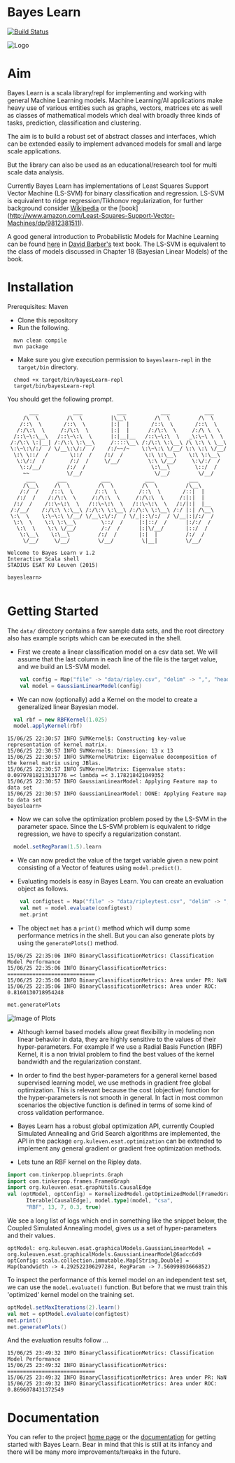 # Bayes Learn

[![Build Status](https://travis-ci.org/mandar2812/bayeslearn.svg?branch=master)](https://travis-ci.org/mandar2812/bayeslearn)

![Logo](https://lh6.googleusercontent.com/8sS5eh3BbCmx5zjIT91OKWDl6eTtlxIDU1s6r-bPypvBUGPHgXICsQa_zKUw_7pj6dAGCQ62HPk9gec=w1293-h561)

Aim
============

Bayes Learn is a scala library/repl for implementing and working with general Machine Learning models. Machine Learning/AI applications make heavy use of various entities such as graphs, vectors, matrices etc as well as classes of mathematical models which deal with broadly three kinds of tasks, prediction, classification and clustering.

The aim is to build a robust set of abstract classes and interfaces, which can be extended easily to implement advanced models for small and large scale applications.

But the library can also be used as an educational/research tool for multi scale data analysis. 

Currently Bayes Learn has implementations of Least Squares Support Vector Machine (LS-SVM) for binary classification and regression. LS-SVM is equivalent to ridge regression/Tikhonov regularization, for further background consider [Wikipedia](https://en.wikipedia.org/wiki/Least_squares_support_vector_machine) or the [book] (http://www.amazon.com/Least-Squares-Support-Vector-Machines/dp/9812381511).   

A good general introduction to Probabilistic Models for Machine Learning can be found [here](http://web4.cs.ucl.ac.uk/staff/D.Barber/textbook/131214.pdf) in [David Barber's](http://web4.cs.ucl.ac.uk/staff/D.Barber/pmwiki/pmwiki.php?n=Brml.HomePage) text book. The LS-SVM is equivalent to the class of models discussed in Chapter 18 (Bayesian Linear Models) of the book.

Installation
============
Prerequisites: Maven

* Clone this repository
* Run the following.
```shell
  mvn clean compile
  mvn package
```

* Make sure you give execution permission to `bayeslearn-repl` in the `target/bin` directory.
```shell
  chmod +x target/bin/bayesLearn-repl
  target/bin/bayesLearn-repl
```
  You should get the following prompt.
  
```
       ___           ___           ___           ___           ___              
     /\  \         /\  \         |\__\         /\  \         /\  \             
    /::\  \       /::\  \        |:|  |       /::\  \       /::\  \            
   /:/\:\  \     /:/\:\  \       |:|  |      /:/\:\  \     /:/\ \  \           
  /::\~\:\__\   /::\~\:\  \      |:|__|__   /::\~\:\  \   _\:\~\ \  \          
 /:/\:\ \:|__| /:/\:\ \:\__\     /::::\__\ /:/\:\ \:\__\ /\ \:\ \ \__\         
 \:\~\:\/:/  / \/__\:\/:/  /    /:/~~/~    \:\~\:\ \/__/ \:\ \:\ \/__/         
  \:\ \::/  /       \::/  /    /:/  /       \:\ \:\__\    \:\ \:\__\           
   \:\/:/  /        /:/  /     \/__/         \:\ \/__/     \:\/:/  /           
    \::/__/        /:/  /                     \:\__\        \::/  /            
     ~~            \/__/                       \/__/         \/__/             
      ___       ___           ___           ___           ___                  
     /\__\     /\  \         /\  \         /\  \         /\__\                 
    /:/  /    /::\  \       /::\  \       /::\  \       /::|  |                
   /:/  /    /:/\:\  \     /:/\:\  \     /:/\:\  \     /:|:|  |                
  /:/  /    /::\~\:\  \   /::\~\:\  \   /::\~\:\  \   /:/|:|  |__              
 /:/__/    /:/\:\ \:\__\ /:/\:\ \:\__\ /:/\:\ \:\__\ /:/ |:| /\__\             
 \:\  \    \:\~\:\ \/__/ \/__\:\/:/  / \/_|::\/:/  / \/__|:|/:/  /             
  \:\  \    \:\ \:\__\        \::/  /     |:|::/  /      |:/:/  /              
   \:\  \    \:\ \/__/        /:/  /      |:|\/__/       |::/  /               
    \:\__\    \:\__\         /:/  /       |:|  |         /:/  /                
     \/__/     \/__/         \/__/         \|__|         \/__/                 

Welcome to Bayes Learn v 1.2
Interactive Scala shell
STADIUS ESAT KU Leuven (2015)

bayeslearn>
  
```

Getting Started
===============

The `data/` directory contains a few sample data sets, and the root directory also has example scripts which can be executed in the shell.

* First we create a linear classification model on a csv data set. We will assume that the last column in each line of the file is the target value, and we build an LS-SVM model.

```scala
	val config = Map("file" -> "data/ripley.csv", "delim" -> ",", "head" -> "false", "task" -> "classification")
	val model = GaussianLinearModel(config)
```

* We can now (optionally) add a Kernel on the model to create a generalized linear Bayesian model.

```scala
  val rbf = new RBFKernel(1.025)
  model.applyKernel(rbf)
```

```
15/06/25 22:30:57 INFO SVMKernel$: Constructing key-value representation of kernel matrix.
15/06/25 22:30:57 INFO SVMKernel$: Dimension: 13 x 13
15/06/25 22:30:57 INFO SVMKernelMatrix: Eigenvalue decomposition of the kernel matrix using JBlas.
15/06/25 22:30:57 INFO SVMKernelMatrix: Eigenvalue stats: 0.09797818213131776 =< lambda =< 3.178218421049352
15/06/25 22:30:57 INFO GaussianLinearModel: Applying Feature map to data set
15/06/25 22:30:57 INFO GaussianLinearModel: DONE: Applying Feature map to data set
bayeslearn>
```

* Now we can solve the optimization problem posed by the LS-SVM in the parameter space. Since the LS-SVM problem is equivalent to ridge regression, we have to specify a regularization constant.

```scala
  model.setRegParam(1.5).learn
```

* We can now predict the value of the target variable given a new point consisting of a Vector of features using `model.predict()`.

* Evaluating models is easy in Bayes Learn. You can create an evaluation object as follows. 

```scala
	val configtest = Map("file" -> "data/ripleytest.csv", "delim" -> ",", "head" -> "false")
	val met = model.evaluate(configtest)
	met.print
```

* The object `met` has a `print()` method which will dump some performance metrics in the shell. But you can also generate plots by using the `generatePlots()` method.

```
15/06/25 22:35:06 INFO BinaryClassificationMetrics: Classification Model Performance
15/06/25 22:35:06 INFO BinaryClassificationMetrics: ============================
15/06/25 22:35:06 INFO BinaryClassificationMetrics: Area under PR: NaN
15/06/25 22:35:06 INFO BinaryClassificationMetrics: Area under ROC: 0.8160130718954248
```

```scala
met.generatePlots
```

![Image of Plots](https://lh3.googleusercontent.com/2QxkVnOYzHVJXaBV7EAlkuNuSul14cMGcIyN_pCva-xIV8_B4CO16IXCZZl9lE9WRkRwyiJfZQJ8Fp4=w1291-h561-rw)

* Although kernel based models allow great flexibility in modeling non linear behavior in data, they are highly sensitive to the values of their hyper-parameters. For example if we use a Radial Basis Function (RBF) Kernel, it is a non trivial problem to find the best values of the kernel bandwidth and the regularization constant.

* In order to find the best hyper-parameters for a general kernel based supervised learning model, we use methods in gradient free global optimization. This is relevant because the cost (objective) function for the hyper-parameters is not smooth in general. In fact in most common scenarios the objective function is defined in terms of some kind of cross validation performance.

* Bayes Learn has a robust global optimization API, currently Coupled Simulated Annealing and Grid Search algorithms are implemented, the API in the package ```org.kuleven.esat.optimization``` can be extended to implement any general gradient or gradient free optimization methods.

* Lets tune an RBF kernel on the Ripley data.

```scala
import com.tinkerpop.blueprints.Graph
import com.tinkerpop.frames.FramedGraph
import org.kuleuven.esat.graphUtils.CausalEdge
val (optModel, optConfig) = KernelizedModel.getOptimizedModel[FramedGraph[Graph],
      Iterable[CausalEdge], model.type](model, "csa",
      "RBF", 13, 7, 0.3, true)
```

We see a long list of logs which end in something like the snippet below, the Coupled Simulated Annealing model, gives us a set of hyper-parameters and their values. 
```
optModel: org.kuleuven.esat.graphicalModels.GaussianLinearModel = org.kuleuven.esat.graphicalModels.GaussianLinearModel@6adcc6d9
optConfig: scala.collection.immutable.Map[String,Double] = Map(bandwidth -> 4.292522306297284, RegParam -> 7.56099893666852)
```

To inspect the performance of this kernel model on an independent test set, we can use the ```model.evaluate()``` function. But before that we must train this 'optimized' kernel model on the training set.

```scala
optModel.setMaxIterations(2).learn()
val met = optModel.evaluate(configtest)
met.print()
met.generatePlots()
```

And the evaluation results follow ...

```
15/06/25 23:49:32 INFO BinaryClassificationMetrics: Classification Model Performance
15/06/25 23:49:32 INFO BinaryClassificationMetrics: ============================
15/06/25 23:49:32 INFO BinaryClassificationMetrics: Area under PR: NaN
15/06/25 23:49:32 INFO BinaryClassificationMetrics: Area under ROC: 0.8696078431372549
```

Documentation
=============
You can refer to the project [home page](http://mandar2812.github.io/bayeslearn/) or the [documentation](http://mandar2812.github.io/bayeslearn/target/site/scaladocs/index.html#package) for getting started with Bayes Learn. Bear in mind that this is still at its infancy and there will be many more improvements/tweaks in the future.
